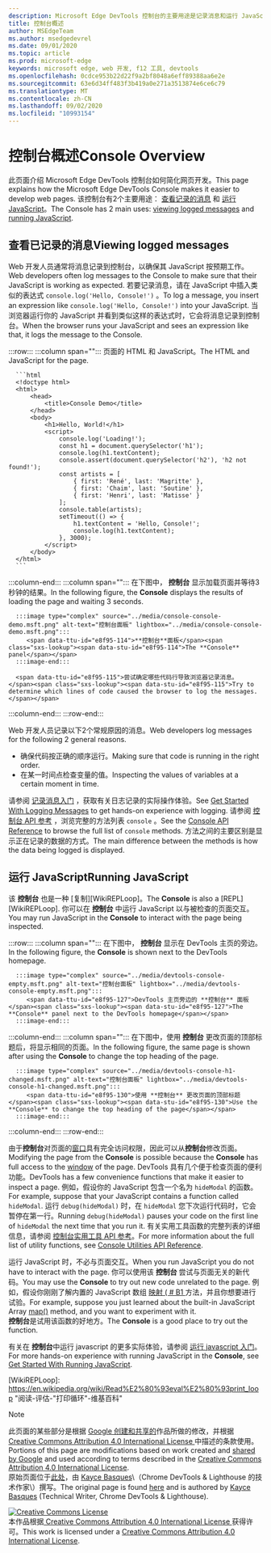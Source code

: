 ```yaml
---
description: Microsoft Edge DevTools 控制台的主要用途是记录消息和运行 JavaScript。
title: 控制台概述
author: MSEdgeTeam
ms.author: msedgedevrel
ms.date: 09/01/2020
ms.topic: article
ms.prod: microsoft-edge
keywords: microsoft edge, web 开发, f12 工具, devtools
ms.openlocfilehash: 0cdce953b22d22f9a2bf8048a6eff89388aa6e2e
ms.sourcegitcommit: 63e6d34ff483f3b419a0e271a3513874e6ce6c79
ms.translationtype: MT
ms.contentlocale: zh-CN
ms.lasthandoff: 09/02/2020
ms.locfileid: "10993154"
---
```

<!-- Copyright Kayce Basques 

   Licensed under the Apache License, Version 2.0 (the "License");
   you may not use this file except in compliance with the License.
   You may obtain a copy of the License at

       https://www.apache.org/licenses/LICENSE-2.0

   Unless required by applicable law or agreed to in writing, software
   distributed under the License is distributed on an "AS IS" BASIS,
   WITHOUT WARRANTIES OR CONDITIONS OF ANY KIND, either express or implied.
   See the License for the specific language governing permissions and
   limitations under the License.  -->





# <span data-ttu-id="e8f95-104">控制台概述</span><span class="sxs-lookup"><span data-stu-id="e8f95-104">Console Overview</span></span>   

  

<span data-ttu-id="e8f95-105">此页面介绍 Microsoft Edge DevTools 控制台如何简化网页开发。</span><span class="sxs-lookup"><span data-stu-id="e8f95-105">This page explains how the Microsoft Edge DevTools Console makes it easier to develop web pages.</span></span>  <span data-ttu-id="e8f95-106">该控制台有2个主要用途： [查看记录的消息](#viewing-logged-messages) 和 [运行 JavaScript](#running-javascript)。</span><span class="sxs-lookup"><span data-stu-id="e8f95-106">The Console has 2 main uses: [viewing logged messages](#viewing-logged-messages) and [running JavaScript](#running-javascript).</span></span>  

## <span data-ttu-id="e8f95-107">查看已记录的消息</span><span class="sxs-lookup"><span data-stu-id="e8f95-107">Viewing logged messages</span></span>   

<span data-ttu-id="e8f95-108">Web 开发人员通常将消息记录到控制台，以确保其 JavaScript 按预期工作。</span><span class="sxs-lookup"><span data-stu-id="e8f95-108">Web developers often log messages to the Console to make sure that their JavaScript is working as expected.</span></span>  <span data-ttu-id="e8f95-109">若要记录消息，请在 JavaScript 中插入类似的表达式 `console.log('Hello, Console!')` 。</span><span class="sxs-lookup"><span data-stu-id="e8f95-109">To log a message, you insert an expression like `console.log('Hello, Console!')` into your JavaScript.</span></span>  <span data-ttu-id="e8f95-110">当浏览器运行你的 JavaScript 并看到类似这样的表达式时，它会将消息记录到控制台。</span><span class="sxs-lookup"><span data-stu-id="e8f95-110">When the browser runs your JavaScript and sees an expression like that, it logs the message to the Console.</span></span>  

:::row:::
   :::column span="":::
      <span data-ttu-id="e8f95-111">页面的 HTML 和 JavaScript。</span><span class="sxs-lookup"><span data-stu-id="e8f95-111">The HTML and JavaScript for the page.</span></span>  
      
      ```html
      <!doctype html>
      <html>
          <head>
              <title>Console Demo</title>
          </head>
          <body>
              <h1>Hello, World!</h1>
              <script>
                  console.log('Loading!');
                  const h1 = document.querySelector('h1');
                  console.log(h1.textContent);
                  console.assert(document.querySelector('h2'), 'h2 not found!');
                  const artists = [
                      { first: 'René', last: 'Magritte' },
                      { first: 'Chaim', last: 'Soutine' },
                      { first: 'Henri', last: 'Matisse' }
                  ];
                  console.table(artists);
                  setTimeout(() => {
                      h1.textContent = 'Hello, Console!';
                      console.log(h1.textContent);
                  }, 3000);
              </script>
          </body>
      </html>
      ```  
   :::column-end:::
   :::column span="":::
      <span data-ttu-id="e8f95-112">在下图中， **控制台** 显示加载页面并等待3秒钟的结果。</span><span class="sxs-lookup"><span data-stu-id="e8f95-112">In the following figure, the **Console** displays the results of loading the page and waiting 3 seconds.</span></span>  
      
      :::image type="complex" source="../media/console-console-demo.msft.png" alt-text="控制台面板" lightbox="../media/console-console-demo.msft.png":::
         <span data-ttu-id="e8f95-114">**控制台**面板</span><span class="sxs-lookup"><span data-stu-id="e8f95-114">The **Console** panel</span></span>  
      :::image-end:::  
      
      <span data-ttu-id="e8f95-115">尝试确定哪些代码行导致浏览器记录消息。</span><span class="sxs-lookup"><span data-stu-id="e8f95-115">Try to determine which lines of code caused the browser to log the messages.</span></span>  
   :::column-end:::
:::row-end:::  

<span data-ttu-id="e8f95-116">Web 开发人员记录以下2个常规原因的消息。</span><span class="sxs-lookup"><span data-stu-id="e8f95-116">Web developers log messages for the following 2 general reasons.</span></span>  

*   <span data-ttu-id="e8f95-117">确保代码按正确的顺序运行。</span><span class="sxs-lookup"><span data-stu-id="e8f95-117">Making sure that code is running in the right order.</span></span>  
*   <span data-ttu-id="e8f95-118">在某一时间点检查变量的值。</span><span class="sxs-lookup"><span data-stu-id="e8f95-118">Inspecting the values of variables at a certain moment in time.</span></span>  

<span data-ttu-id="e8f95-119">请参阅 [记录消息入门][DevtoolsConsoleLoggingMessages] ，获取有关日志记录的实际操作体验。</span><span class="sxs-lookup"><span data-stu-id="e8f95-119">See [Get Started With Logging Messages][DevtoolsConsoleLoggingMessages] to get hands-on experience with logging.</span></span>  <span data-ttu-id="e8f95-120">请参阅 [控制台 API 参考][DevToolsConsoleAPI] ，浏览完整的方法列表 `console` 。</span><span class="sxs-lookup"><span data-stu-id="e8f95-120">See the [Console API Reference][DevToolsConsoleAPI] to browse the full list of `console` methods.</span></span>  <span data-ttu-id="e8f95-121">方法之间的主要区别是显示正在记录的数据的方式。</span><span class="sxs-lookup"><span data-stu-id="e8f95-121">The main difference between the methods is how the data being logged is displayed.</span></span>  

## <span data-ttu-id="e8f95-122">运行 JavaScript</span><span class="sxs-lookup"><span data-stu-id="e8f95-122">Running JavaScript</span></span>   

<span data-ttu-id="e8f95-123">该 **控制台** 也是一种 [复制][WikiREPLoop]。</span><span class="sxs-lookup"><span data-stu-id="e8f95-123">The **Console** is also a [REPL][WikiREPLoop].</span></span>  <span data-ttu-id="e8f95-124">你可以在 **控制台** 中运行 JavaScript 以与被检查的页面交互。</span><span class="sxs-lookup"><span data-stu-id="e8f95-124">You may run JavaScript in the **Console** to interact with the page being inspected.</span></span>   

:::row:::
   :::column span="":::
      <span data-ttu-id="e8f95-125">在下图中， **控制台** 显示在 DevTools 主页的旁边。</span><span class="sxs-lookup"><span data-stu-id="e8f95-125">In the following figure, the **Console** is shown next to the DevTools homepage.</span></span>  
      
      :::image type="complex" source="../media/devtools-console-empty.msft.png" alt-text="控制台面板" lightbox="../media/devtools-console-empty.msft.png":::
         <span data-ttu-id="e8f95-127">DevTools 主页旁边的 **控制台** 面板</span><span class="sxs-lookup"><span data-stu-id="e8f95-127">The **Console** panel next to the DevTools homepage</span></span>  
      :::image-end:::  
   :::column-end:::
   :::column span="":::
      <span data-ttu-id="e8f95-128">在下图中，使用 **控制台** 更改页面的顶部标题后，将显示相同的页面。</span><span class="sxs-lookup"><span data-stu-id="e8f95-128">In the following figure, the same page is shown after using the **Console** to change the top heading of the page.</span></span>
      
      :::image type="complex" source="../media/devtools-console-h1-changed.msft.png" alt-text="控制台面板" lightbox="../media/devtools-console-h1-changed.msft.png":::
         <span data-ttu-id="e8f95-130">使用 **控制台** 更改页面的顶部标题</span><span class="sxs-lookup"><span data-stu-id="e8f95-130">Use the **Console** to change the top heading of the page</span></span>  
      :::image-end:::  
   :::column-end:::
:::row-end:::

<span data-ttu-id="e8f95-131">由于**控制台**对页面的[窗口][MDNWindow]具有完全访问权限，因此可以从**控制台**修改页面。</span><span class="sxs-lookup"><span data-stu-id="e8f95-131">Modifying the page from the **Console** is possible because the **Console** has full access to the [window][MDNWindow] of the page.</span></span>  <span data-ttu-id="e8f95-132">DevTools 具有几个便于检查页面的便利功能。</span><span class="sxs-lookup"><span data-stu-id="e8f95-132">DevTools has a few convenience functions that make it easier to inspect a page.</span></span>  <span data-ttu-id="e8f95-133">例如，假设你的 JavaScript 包含一个名为 `hideModal` 的函数。</span><span class="sxs-lookup"><span data-stu-id="e8f95-133">For example, suppose that your JavaScript contains a function called `hideModal`.</span></span>  <span data-ttu-id="e8f95-134">运行 `debug(hideModal)` 时，在 `hideModal` 您下次运行代码时，它会暂停在第一行。</span><span class="sxs-lookup"><span data-stu-id="e8f95-134">Running `debug(hideModal)` pauses your code on the first line of `hideModal` the next time that you run it.</span></span>  <span data-ttu-id="e8f95-135">有关实用工具函数的完整列表的详细信息，请参阅 [控制台实用工具 API 参考][DevtoolsConsoleUtilitiesDebug]。</span><span class="sxs-lookup"><span data-stu-id="e8f95-135">For more information about the full list of utility functions, see [Console Utilities API Reference][DevtoolsConsoleUtilitiesDebug].</span></span>  

<span data-ttu-id="e8f95-136">运行 JavaScript 时，不必与页面交互。</span><span class="sxs-lookup"><span data-stu-id="e8f95-136">When you run JavaScript you do not have to interact with the page.</span></span>  <span data-ttu-id="e8f95-137">你可以使用该 **控制台** 尝试与页面无关的新代码。</span><span class="sxs-lookup"><span data-stu-id="e8f95-137">You may use the **Console** to try out new code unrelated to the page.</span></span>  <span data-ttu-id="e8f95-138">例如，假设你刚刚了解内置的 JavaScript 数组 [映射 ( # B1 ][MDNMap] 方法，并且你想要进行试验。</span><span class="sxs-lookup"><span data-stu-id="e8f95-138">For example, suppose you just learned about the built-in JavaScript Array [map()][MDNMap] method, and you want to experiment with it.</span></span>  
<span data-ttu-id="e8f95-139">**控制台**是试用该函数的好地方。</span><span class="sxs-lookup"><span data-stu-id="e8f95-139">The **Console** is a good place to try out the function.</span></span>  

<span data-ttu-id="e8f95-140">有关在 **控制台**中运行 javascript 的更多实际体验，请参阅 [运行 javascript 入门][DevtoolsConsoleRunningJavascript]。</span><span class="sxs-lookup"><span data-stu-id="e8f95-140">For more hands-on experience with running JavaScript in the **Console**, see [Get Started With Running JavaScript][DevtoolsConsoleRunningJavascript].</span></span>  

   

  

<!-- links -->  

[DevToolsConsoleAPI]: ./api.md "控制台 API 参考 |Microsoft 文档"  
[DevtoolsConsoleLoggingMessages]: ./log.md "在控制台中记录邮件的入门 |Microsoft 文档"  
[DevtoolsConsoleRunningJavascript]: ./javascript.md "开始在控制台中运行 JavaScript |Microsoft 文档"  
[DevtoolsConsoleUtilitiesDebug]: ./utilities.md#debug "调试-控制台实用工具 API 参考 |Microsoft 文档"  

[MDNMap]: https://developer.mozilla.org/docs/Web/JavaScript/Reference/Global_Objects/Array/map " ( # A1 | 的数组MDN"  
[MDNWindow]: https://developer.mozilla.org/docs/Web/API/Window "窗口 |MDN"  

[WikiREPLoop]: https://en.wikipedia.org/wiki/Read%E2%80%93eval%E2%80%93print_loop "阅读-评估-"打印循环"-维基百科"  

> [!NOTE]
> <span data-ttu-id="e8f95-148">此页面的某些部分是根据 [Google 创建和共享的][GoogleSitePolicies]作品所做的修改，并根据[ Creative Commons Attribution 4.0 International License ][CCA4IL]中描述的条款使用。</span><span class="sxs-lookup"><span data-stu-id="e8f95-148">Portions of this page are modifications based on work created and [shared by Google][GoogleSitePolicies] and used according to terms described in the [Creative Commons Attribution 4.0 International License][CCA4IL].</span></span>  
> <span data-ttu-id="e8f95-149">原始页面位于[此处](https://developers.google.com/web/tools/chrome-devtools/console/index)，由 [Kayce Basques][KayceBasques]\（Chrome DevTools \& Lighthouse 的技术作家\）撰写。</span><span class="sxs-lookup"><span data-stu-id="e8f95-149">The original page is found [here](https://developers.google.com/web/tools/chrome-devtools/console/index) and is authored by [Kayce Basques][KayceBasques] \(Technical Writer, Chrome DevTools \& Lighthouse\).</span></span>  

[![Creative Commons License][CCby4Image]][CCA4IL]  
<span data-ttu-id="e8f95-151">本作品根据[ Creative Commons Attribution 4.0 International License ][CCA4IL]获得许可。</span><span class="sxs-lookup"><span data-stu-id="e8f95-151">This work is licensed under a [Creative Commons Attribution 4.0 International License][CCA4IL].</span></span>  

[CCA4IL]: https://creativecommons.org/licenses/by/4.0  
[CCby4Image]: https://i.creativecommons.org/l/by/4.0/88x31.png  
[GoogleSitePolicies]: https://developers.google.com/terms/site-policies  
[KayceBasques]: https://developers.google.com/web/resources/contributors/kaycebasques  

